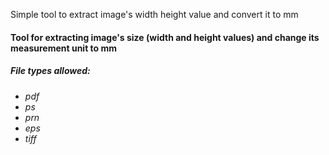 Simple tool to extract image's width height value and convert it to mm 

#### Tool for extracting image's size (width and height values) and change its measurement unit to mm

##### File types allowed:
- _pdf_
- _ps_
- _prn_
- _eps_
- _tiff_
